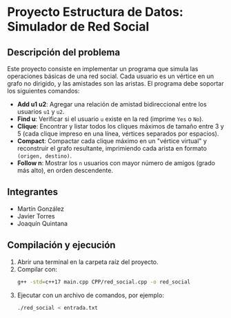 # Proyecto Estructura de Datos: Simulador de Red Social

## Descripción del problema

Este proyecto consiste en implementar un programa que simula las operaciones básicas de una red social. Cada usuario es un vértice en un grafo no dirigido, y las amistades son las aristas. El programa debe soportar los siguientes comandos:

- **Add u1 u2**: Agregar una relación de amistad bidireccional entre los usuarios `u1` y `u2`.
- **Find u**: Verificar si el usuario `u` existe en la red (imprime `Yes` o `No`).
- **Clique**: Encontrar y listar todos los cliques máximos de tamaño entre 3 y 5 (cada clique impreso en una línea, vértices separados por espacios).
- **Compact**: Compactar cada clique máximo en un "vértice virtual" y reconstruir el grafo resultante, imprimiendo cada arista en formato `(origen, destino)`.
- **Follow n**: Mostrar los `n` usuarios con mayor número de amigos (grado más alto), en orden descendente.

## Integrantes

- Martín González
- Javier Torres
- Joaquín Quintana

## Compilación y ejecución

1. Abrir una terminal en la carpeta raíz del proyecto.
2. Compilar con:
   ```bash
   g++ -std=c++17 main.cpp CPP/red_social.cpp -o red_social
   ```
3. Ejecutar con un archivo de comandos, por ejemplo:
   ```bash
   ./red_social < entrada.txt
   ```
